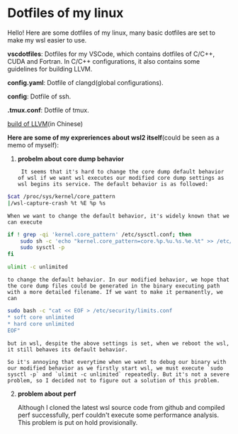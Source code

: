 # Dotfiles of my linux

Hello! Here are some dotfiles of my linux, many basic dotfiles are set to make my wsl easier to use.

**vscdotfiles**: Dotfiles for my VSCode, which contains dotfiles of C/C++, CUDA and Fortran. In C/C++ configurations, 
it also contains some guidelines for building LLVM.

**config.yaml**: Dotfile of clangd(global configurations).

**config**: Dotfile of ssh.

**.tmux.conf**: Dotfile of tmux.

[build of LLVM](./vscdotfiles/C/README.md)(in Chinese)

**Here are some of my expreriences about wsl2 itself**(could be seen as a memo of myself):

1. **probelm about core dump behavior**

		It seems that it's hard to change the core dump default behavior of wsl if we want wsl executes our modified core dump settings as wsl begins its service. The default behavior is as followed:

```bash
$cat /proc/sys/kernel/core_pattern
|/wsl-capture-crash %t %E %p %s
```

	When we want to change the default behavior, it's widely known that we can execute

```bash
if ! grep -qi 'kernel.core_pattern' /etc/sysctl.conf; then
	sudo sh -c 'echo "kernel.core_pattern=core.%p.%u.%s.%e.%t" >> /etc/sysctl.conf'
	sudo sysctl -p
fi

ulimit -c unlimited
```

	to change the default behavior. In our modified behavior, we hope that the core dump files could be generated in the binary executing path with a more detailed filename. If we want to make it permanently, we can

```bash
sudo bash -c "cat << EOF > /etc/security/limits.conf
* soft core unlimited
* hard core unlimited
EOF"
```

	but in wsl, despite the above settings is set, when we reboot the wsl, it still behaves its default behavior.

	So it's annoying that everytime when we want to debug our binary with our modified behavior as we firstly start wsl, we must execute `sudo sysctl -p` and `ulimit -c unlimited` repeatedly. But it's not a severe problem, so I decided not to figure out a solution of this problem.

2. **problem about perf**

	Although I cloned the latest wsl source code from github and compiled perf successfully, perf couldn't execute some performance analysis. This problem is put on hold provisionally. 

